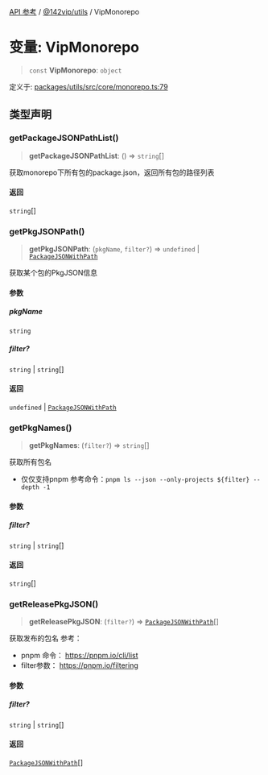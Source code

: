 [API 参考](../../../index.md) / [@142vip/utils](../index.md) / VipMonorepo

# 变量: VipMonorepo

> `const` **VipMonorepo**: `object`

定义于: [packages/utils/src/core/monorepo.ts:79](https://github.com/142vip/core-x/blob/724c9f80a9f43d7639fb0f15c0381f9ca258849b/packages/utils/src/core/monorepo.ts#L79)

## 类型声明

### getPackageJSONPathList()

> **getPackageJSONPathList**: () => `string`[]

获取monorepo下所有包的package.json，返回所有包的路径列表

#### 返回

`string`[]

### getPkgJSONPath()

> **getPkgJSONPath**: (`pkgName`, `filter?`) => `undefined` \| [`PackageJSONWithPath`](../interfaces/PackageJSONWithPath.md)

获取某个包的PkgJSON信息

#### 参数

##### pkgName

`string`

##### filter?

`string` | `string`[]

#### 返回

`undefined` \| [`PackageJSONWithPath`](../interfaces/PackageJSONWithPath.md)

### getPkgNames()

> **getPkgNames**: (`filter?`) => `string`[]

获取所有包名
- 仅仅支持pnpm
参考命令：`pnpm ls --json --only-projects ${filter} --depth -1`

#### 参数

##### filter?

`string` | `string`[]

#### 返回

`string`[]

### getReleasePkgJSON()

> **getReleasePkgJSON**: (`filter?`) => [`PackageJSONWithPath`](../interfaces/PackageJSONWithPath.md)[]

获取发布的包名
参考：
- pnpm 命令： https://pnpm.io/cli/list
- filter参数： https://pnpm.io/filtering

#### 参数

##### filter?

`string` | `string`[]

#### 返回

[`PackageJSONWithPath`](../interfaces/PackageJSONWithPath.md)[]
